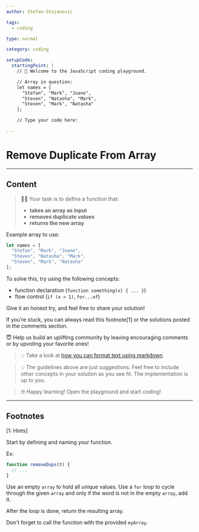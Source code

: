 ```yaml
---
author: Stefan-Stojanovic

tags:
  - coding

type: normal

category: coding

setupCode:
  startingPoint: |
    // 👋 Welcome to the JavaScript coding playground.

    // Array in question:
    let names = [
      "Stefan", "Mark", "Joane", 
      "Steven", "Natasha", "Mark", 
      "Steven", "Mark", "Natasha"
    ];

    // Type your code here:
    
---
```


# Remove Duplicate From Array

---

## Content

> 👩‍💻 Your task is to define a function that:
> - **takes an array as input**
> - **removes duplicate values**
> - **returns the new array**

Example array to use:
```javascript
let names = [
  "Stefan", "Mark", "Joane", 
  "Steven", "Natasha", "Mark", 
  "Steven", "Mark", "Natasha"
];
```

To solve this, try using the following concepts:
- function declaration (`function something(x) { ... }`)
- flow control (`if (x > 1)`, `for...of`)

Give it an honest try, and feel free to share your solution!

If you’re stuck, you can always read this footnote[1] or the solutions posted in the comments section.

😇 Help us build an uplifting community by leaving encouraging comments or by upvoting your favorite ones!

> 💡 Take a look at [how you can format text using markdown](https://www.enki.com/glossary/general/markdown-formatting).

> 💡 The guidelines above are just suggestions. Feel free to include other concepts in your solution as you see fit. The implementation is up to you.

> 🤓 Happy learning! Open the playground and start coding!


---

## Footnotes

[1: Hints]

Start by defining and naming your function.

Ex:
```javascript
function removeDups(t) {
  // ...
}
```

Use an empty `array` to hold all unique values. Use a `for` loop to cycle through the given `array` and only if the word is not in the empty `array`, add it.

After the loop is done, return the resulting array.

Don't forget to call the function with the provided `myArray`.

